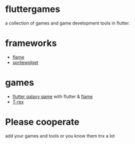 # fluttergames
a collection of games and game development tools in flutter.

# frameworks
- [flame](https://github.com/luanpotter/flame)
- [spritewidget](https://github.com/spritewidget/spritewidget) 


# games
 - [flutter galaxy game](https://github.com/GeekyAnts/flutter-galaxy-game) with flutter & [flame](https://github.com/luanpotter/flame)
 - [T-rex](https://github.com/renancaraujo/trex-flame)



# Please cooperate
add your games and tools or you know them
tnx a lot
